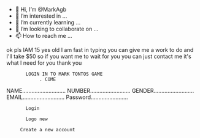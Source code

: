 - 👋 Hi, I’m @MarkAgb
- 👀 I’m interested in ...
- 🌱 I’m currently learning ...
- 💞️ I’m looking to collaborate on ...
- 📫 How to reach me ...

<!---
MarkAgb/MarkAgb is a ✨ special ✨ repository because its `README.md` (this file) appears on your GitHub profile.
You can click the Preview link to take a look at your changes.
--->ok pls IAM 15 yes old I am fast in typing you can give me a work to do and I'll take $50 so if you want me to wait for you you can just contact me it's what I need for you thank you
           LOGIN IN TO MARK TONTOS GAME
                . COME
NAME............................
NUMBER..........................
GENDER..........................
EMAIL...........................
Password........................

           Login

           Logo new 

         Create a new account
